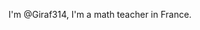I'm @Giraf314, I'm a math teacher in France.

<!---
Giraf314/Giraf314 is a ✨ special ✨ repository because its `README.md` (this file) appears on your GitHub profile.
You can click the Preview link to take a look at your changes.
--->
